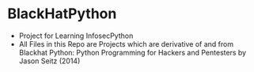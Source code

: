 # BlackHatPython

- Project for Learning InfosecPython
- All Files in this Repo are Projects which are derivative of and from 
Blackhat Python: Python Programming for Hackers and Pentesters by Jason Seitz (2014)

